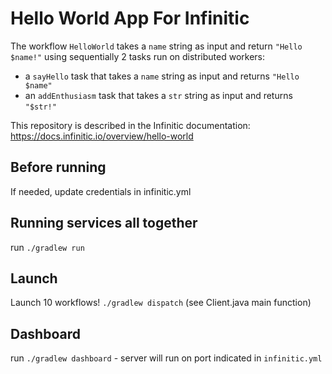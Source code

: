 # Hello World App For Infinitic

The workflow `HelloWorld` takes a `name` string as input and return `"Hello $name!"` using sequentially 2 tasks run on distributed workers:

- a `sayHello` task that takes a `name` string as input and returns `"Hello $name"`
- an `addEnthusiasm` task that takes a `str` string as input and returns `"$str!"`

This repository is described in the Infinitic documentation: https://docs.infinitic.io/overview/hello-world

## Before running
If needed, update credentials in infinitic.yml

## Running services all together
run `./gradlew run`

## Launch
Launch 10 workflows! `./gradlew dispatch` (see Client.java main function)

## Dashboard
run `./gradlew dashboard` - server will run on port indicated in `infinitic.yml`

